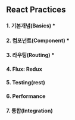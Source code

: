 ## React Practices
#### 1. 기본개념(Basics) *
#### 2. 컴포넌트(Component) *
#### 3. 라우팅(Routing) *
#### 4. Flux: Redux
#### 5. Testing(rest)
#### 6. Performance
#### 7. 통합(Integration)